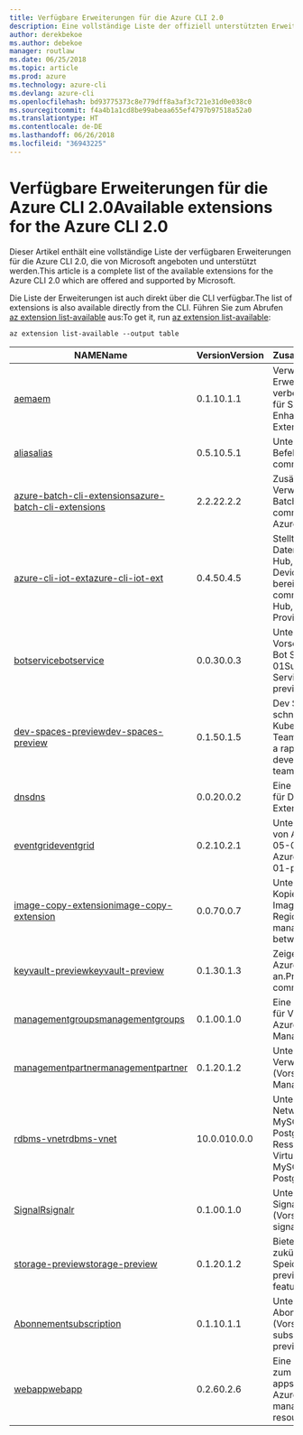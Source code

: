 ```yaml
---
title: Verfügbare Erweiterungen für die Azure CLI 2.0
description: Eine vollständige Liste der offiziell unterstützten Erweiterungen für die Azure CLI 2.0
author: derekbekoe
ms.author: debekoe
manager: routlaw
ms.date: 06/25/2018
ms.topic: article
ms.prod: azure
ms.technology: azure-cli
ms.devlang: azure-cli
ms.openlocfilehash: bd93775373c8e779dff8a3af3c721e31d0e038c0
ms.sourcegitcommit: f4a4b1a1cd8be99abeaa655ef4797b97518a52a0
ms.translationtype: HT
ms.contentlocale: de-DE
ms.lasthandoff: 06/26/2018
ms.locfileid: "36943225"
---
```

# <a name="available-extensions-for-the-azure-cli-20"></a><span data-ttu-id="b251f-103">Verfügbare Erweiterungen für die Azure CLI 2.0</span><span class="sxs-lookup"><span data-stu-id="b251f-103">Available extensions for the Azure CLI 2.0</span></span>

<span data-ttu-id="b251f-104">Dieser Artikel enthält eine vollständige Liste der verfügbaren Erweiterungen für die Azure CLI 2.0, die von Microsoft angeboten und unterstützt werden.</span><span class="sxs-lookup"><span data-stu-id="b251f-104">This article is a complete list of the available extensions for the Azure CLI 2.0 which are offered and supported by Microsoft.</span></span>

<span data-ttu-id="b251f-105">Die Liste der Erweiterungen ist auch direkt über die CLI verfügbar.</span><span class="sxs-lookup"><span data-stu-id="b251f-105">The list of extensions is also available directly from the CLI.</span></span> <span data-ttu-id="b251f-106">Führen Sie zum Abrufen [az extension list-available](/cli/azure/extension?view=azure-cli-latest#az-extension-list-available) aus:</span><span class="sxs-lookup"><span data-stu-id="b251f-106">To get it, run [az extension list-available](/cli/azure/extension?view=azure-cli-latest#az-extension-list-available):</span></span>

```azurecli
az extension list-available --output table
```

| <span data-ttu-id="b251f-107">NAME</span><span class="sxs-lookup"><span data-stu-id="b251f-107">Name</span></span> | <span data-ttu-id="b251f-108">Version</span><span class="sxs-lookup"><span data-stu-id="b251f-108">Version</span></span> | <span data-ttu-id="b251f-109">Zusammenfassung</span><span class="sxs-lookup"><span data-stu-id="b251f-109">Summary</span></span> | <span data-ttu-id="b251f-110">Vorschau</span><span class="sxs-lookup"><span data-stu-id="b251f-110">Preview</span></span> |
|------|---------|---------|---------|
| [<span data-ttu-id="b251f-111">aem</span><span class="sxs-lookup"><span data-stu-id="b251f-111">aem</span></span>](https://github.com/Azure/azure-cli-extensions) | <span data-ttu-id="b251f-112">0.1.1</span><span class="sxs-lookup"><span data-stu-id="b251f-112">0.1.1</span></span> | <span data-ttu-id="b251f-113">Verwalten der Azure-Erweiterungen zur verbesserten Überwachung für SAP</span><span class="sxs-lookup"><span data-stu-id="b251f-113">Manage Azure Enhanced Monitoring Extensions for SAP</span></span> |  |
| [<span data-ttu-id="b251f-114">alias</span><span class="sxs-lookup"><span data-stu-id="b251f-114">alias</span></span>](https://github.com/Azure/azure-cli-extensions) | <span data-ttu-id="b251f-115">0.5.1</span><span class="sxs-lookup"><span data-stu-id="b251f-115">0.5.1</span></span> | <span data-ttu-id="b251f-116">Unterstützung für Befehlsaliase</span><span class="sxs-lookup"><span data-stu-id="b251f-116">Support for command aliases</span></span> | <span data-ttu-id="b251f-117">Ja</span><span class="sxs-lookup"><span data-stu-id="b251f-117">Yes</span></span> |
| [<span data-ttu-id="b251f-118">azure-batch-cli-extensions</span><span class="sxs-lookup"><span data-stu-id="b251f-118">azure-batch-cli-extensions</span></span>](https://github.com/Azure/azure-batch-cli-extensions) | <span data-ttu-id="b251f-119">2.2.2</span><span class="sxs-lookup"><span data-stu-id="b251f-119">2.2.2</span></span> | <span data-ttu-id="b251f-120">Zusätzliche Befehle für die Verwendung des Azure Batch-Diensts</span><span class="sxs-lookup"><span data-stu-id="b251f-120">Additional commands for working with Azure Batch service</span></span> |  |
| [<span data-ttu-id="b251f-121">azure-cli-iot-ext</span><span class="sxs-lookup"><span data-stu-id="b251f-121">azure-cli-iot-ext</span></span>](https://github.com/azure/azure-iot-cli-extension) | <span data-ttu-id="b251f-122">0.4.5</span><span class="sxs-lookup"><span data-stu-id="b251f-122">0.4.5</span></span> | <span data-ttu-id="b251f-123">Stellt die Befehlsebene der Datenebene für Azure IoT Hub, IoT Edge und den IoT Device Provisioning-Dienst bereit</span><span class="sxs-lookup"><span data-stu-id="b251f-123">Provides the data plane command layer for Azure IoT Hub, IoT Edge and IoT Device Provisioning Service</span></span> |  |
| [<span data-ttu-id="b251f-124">botservice</span><span class="sxs-lookup"><span data-stu-id="b251f-124">botservice</span></span>](https://github.com/Azure/azure-cli-extensions) | <span data-ttu-id="b251f-125">0.0.3</span><span class="sxs-lookup"><span data-stu-id="b251f-125">0.0.3</span></span> | <span data-ttu-id="b251f-126">Unterstützung für die Vorschaufeatures von Azure Bot Service 2017-12-01</span><span class="sxs-lookup"><span data-stu-id="b251f-126">Support for Azure Bot Service 2017-12-01 preview features</span></span> | <span data-ttu-id="b251f-127">Ja</span><span class="sxs-lookup"><span data-stu-id="b251f-127">Yes</span></span> |
| [<span data-ttu-id="b251f-128">dev-spaces-preview</span><span class="sxs-lookup"><span data-stu-id="b251f-128">dev-spaces-preview</span></span>](https://github.com/Azure/azure-cli-extensions) | <span data-ttu-id="b251f-129">0.1.5</span><span class="sxs-lookup"><span data-stu-id="b251f-129">0.1.5</span></span> | <span data-ttu-id="b251f-130">Dev Spaces ermöglicht eine schnelle, iterative Kubernetes-Bereitstellung für Teams.</span><span class="sxs-lookup"><span data-stu-id="b251f-130">Dev Spaces provides a rapid, iterative Kubernetes development experience for teams.</span></span> | <span data-ttu-id="b251f-131">Ja</span><span class="sxs-lookup"><span data-stu-id="b251f-131">Yes</span></span> |
| [<span data-ttu-id="b251f-132">dns</span><span class="sxs-lookup"><span data-stu-id="b251f-132">dns</span></span>](https://github.com/Azure/azure-cli-extensions) | <span data-ttu-id="b251f-133">0.0.2</span><span class="sxs-lookup"><span data-stu-id="b251f-133">0.0.2</span></span> | <span data-ttu-id="b251f-134">Eine Azure CLI-Erweiterung für DNS-Zonen</span><span class="sxs-lookup"><span data-stu-id="b251f-134">An Azure CLI Extension for DNS zones</span></span> |  |
| [<span data-ttu-id="b251f-135">eventgrid</span><span class="sxs-lookup"><span data-stu-id="b251f-135">eventgrid</span></span>](https://github.com/Azure/azure-cli-extensions) | <span data-ttu-id="b251f-136">0.2.1</span><span class="sxs-lookup"><span data-stu-id="b251f-136">0.2.1</span></span> | <span data-ttu-id="b251f-137">Unterstützung für Features von Azure EventGrid 2018-05-01-preview</span><span class="sxs-lookup"><span data-stu-id="b251f-137">Support for Azure EventGrid 2018-05-01-preview features</span></span> | <span data-ttu-id="b251f-138">Ja</span><span class="sxs-lookup"><span data-stu-id="b251f-138">Yes</span></span> |
| [<span data-ttu-id="b251f-139">image-copy-extension</span><span class="sxs-lookup"><span data-stu-id="b251f-139">image-copy-extension</span></span>](https://github.com/Azure/azure-cli-extensions) | <span data-ttu-id="b251f-140">0.0.7</span><span class="sxs-lookup"><span data-stu-id="b251f-140">0.0.7</span></span> | <span data-ttu-id="b251f-141">Unterstützung für das Kopieren verwalteter VM-Images zwischen Regionen</span><span class="sxs-lookup"><span data-stu-id="b251f-141">Support for copying managed vm images between regions</span></span> |  |
| [<span data-ttu-id="b251f-142">keyvault-preview</span><span class="sxs-lookup"><span data-stu-id="b251f-142">keyvault-preview</span></span>](https://github.com/Azure/azure-keyvault-cli-extension) | <span data-ttu-id="b251f-143">0.1.3</span><span class="sxs-lookup"><span data-stu-id="b251f-143">0.1.3</span></span> | <span data-ttu-id="b251f-144">Zeigen Sie eine Vorschau der Azure Key Vault-Befehle an.</span><span class="sxs-lookup"><span data-stu-id="b251f-144">Preview Azure Key Vault commands.</span></span> | <span data-ttu-id="b251f-145">Ja</span><span class="sxs-lookup"><span data-stu-id="b251f-145">Yes</span></span> |
| [<span data-ttu-id="b251f-146">managementgroups</span><span class="sxs-lookup"><span data-stu-id="b251f-146">managementgroups</span></span>](https://github.com/Azure/azure-cli-extensions) | <span data-ttu-id="b251f-147">0.1.0</span><span class="sxs-lookup"><span data-stu-id="b251f-147">0.1.0</span></span> | <span data-ttu-id="b251f-148">Eine Azure CLI-Erweiterung für Verwaltungsgruppen</span><span class="sxs-lookup"><span data-stu-id="b251f-148">An Azure CLI Extension for Management Groups</span></span> |  |
| [<span data-ttu-id="b251f-149">managementpartner</span><span class="sxs-lookup"><span data-stu-id="b251f-149">managementpartner</span></span>](https://github.com/Azure/azure-cli-extensions) | <span data-ttu-id="b251f-150">0.1.2</span><span class="sxs-lookup"><span data-stu-id="b251f-150">0.1.2</span></span> | <span data-ttu-id="b251f-151">Unterstützung für Verwaltungspartner (Vorschauversion)</span><span class="sxs-lookup"><span data-stu-id="b251f-151">Support for Management Partner preview</span></span> |  |
| [<span data-ttu-id="b251f-152">rdbms-vnet</span><span class="sxs-lookup"><span data-stu-id="b251f-152">rdbms-vnet</span></span>](https://github.com/Azure/azure-cli-extensions) | <span data-ttu-id="b251f-153">10.0.0</span><span class="sxs-lookup"><span data-stu-id="b251f-153">10.0.0</span></span> | <span data-ttu-id="b251f-154">Unterstützung für Virtual Network-Regeln in Azure MySQL- und Azure PostgreSQL-Ressourcen</span><span class="sxs-lookup"><span data-stu-id="b251f-154">Support for Virtual Network rules in Azure MySQL and Azure PostgreSQL resources</span></span> |  |
| [<span data-ttu-id="b251f-155">SignalR</span><span class="sxs-lookup"><span data-stu-id="b251f-155">signalr</span></span>](https://github.com/Azure/azure-cli-extensions) | <span data-ttu-id="b251f-156">0.1.0</span><span class="sxs-lookup"><span data-stu-id="b251f-156">0.1.0</span></span> | <span data-ttu-id="b251f-157">Unterstützung für die SignalR-Verwaltung (Vorschauversion)</span><span class="sxs-lookup"><span data-stu-id="b251f-157">Support for signalr management preview.</span></span> | <span data-ttu-id="b251f-158">Ja</span><span class="sxs-lookup"><span data-stu-id="b251f-158">Yes</span></span> |
| [<span data-ttu-id="b251f-159">storage-preview</span><span class="sxs-lookup"><span data-stu-id="b251f-159">storage-preview</span></span>](https://github.com/Azure/azure-cli-extensions/tree/master/src/storage-preview) | <span data-ttu-id="b251f-160">0.1.2</span><span class="sxs-lookup"><span data-stu-id="b251f-160">0.1.2</span></span> | <span data-ttu-id="b251f-161">Bietet eine Vorschau für zukünftige Speicherfeatures.</span><span class="sxs-lookup"><span data-stu-id="b251f-161">Provides a preview for upcoming storage features.</span></span> | <span data-ttu-id="b251f-162">Ja</span><span class="sxs-lookup"><span data-stu-id="b251f-162">Yes</span></span> |
| [<span data-ttu-id="b251f-163">Abonnement</span><span class="sxs-lookup"><span data-stu-id="b251f-163">subscription</span></span>](https://github.com/Azure/azure-cli-extensions) | <span data-ttu-id="b251f-164">0.1.1</span><span class="sxs-lookup"><span data-stu-id="b251f-164">0.1.1</span></span> | <span data-ttu-id="b251f-165">Unterstützung für die Abonnementverwaltung (Vorschauversion)</span><span class="sxs-lookup"><span data-stu-id="b251f-165">Support for subscription management preview.</span></span> |  |
| [<span data-ttu-id="b251f-166">webapp</span><span class="sxs-lookup"><span data-stu-id="b251f-166">webapp</span></span>](https://github.com/Azure/azure-cli-extensions) | <span data-ttu-id="b251f-167">0.2.6</span><span class="sxs-lookup"><span data-stu-id="b251f-167">0.2.6</span></span> | <span data-ttu-id="b251f-168">Eine Azure CLI-Erweiterung zum Verwalten von appservice-Ressourcen</span><span class="sxs-lookup"><span data-stu-id="b251f-168">An Azure CLI Extension to manage appservice resources</span></span> | <span data-ttu-id="b251f-169">Ja</span><span class="sxs-lookup"><span data-stu-id="b251f-169">Yes</span></span> |
